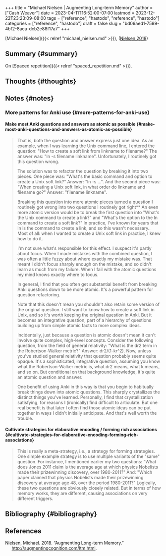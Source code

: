+++
title = "Michael Nielsen | Augmenting Long-term Memory"
author = ["Cash Weaver"]
date = 2023-04-11T16:52:00-07:00
lastmod = 2023-12-22T23:23:09-08:00
tags = ["reference", "hastodo", "reference", "hastodo"]
categories = ["reference", "hastodo"]
draft = false
slug = "bd09aed1-7599-4bf2-8aea-dcb2e88f17a7"
+++

[Michael Nielsen]({{< relref "michael_nielsen.md" >}}), (<a href="#citeproc_bib_item_1">Nielsen 2018</a>)


## Summary {#summary}

On [Spaced repetition]({{< relref "spaced_repetition.md" >}}).


## Thoughts {#thoughts}


## Notes {#notes}


### More patterns for Anki use {#more-patterns-for-anki-use}


#### Make most Anki questions and answers as atomic as possible {#make-most-anki-questions-and-answers-as-atomic-as-possible}

> That is, both the question and answer express just one idea. As an example, when I was learning the Unix command line, I entered the question: "How to create a soft link from linkname to filename?" The answer was: "ln -s filename linkname". Unfortunately, I routinely got this question wrong.
>
> The solution was to refactor the question by breaking it into two pieces. One piece was: "What's the basic command and option to create a Unix soft link?" Answer: "ln -s …". And the second piece was: "When creating a Unix soft link, in what order do linkname and filename go?" Answer: "filename linkname".
>
> Breaking this question into more atomic pieces turned a question I routinely got wrong into two questions I routinely got right\*\* An even more atomic version would be to break the first question into "What's the Unix command to create a link?" and "What's the option to the ln command to create a soft link?" In practice, I've known for years that ln is the command to create a link, and so this wasn't necessary.. Most of all: when I wanted to create a Unix soft link in practice, I knew how to do it.
>
> I'm not sure what's responsible for this effect. I suspect it's partly about focus. When I made mistakes with the combined question, I was often a little fuzzy about where exactly my mistake was. That meant I didn't focus sharply enough on the mistake, and so didn't learn as much from my failure. When I fail with the atomic questions my mind knows exactly where to focus.
>
> In general, I find that you often get substantial benefit from breaking Anki questions down to be more atomic. It's a powerful pattern for question refactoring.
>
> Note that this doesn't mean you shouldn't also retain some version of the original question. I still want to know how to create a soft link in Unix, and so it's worth keeping the original question in Anki. But it becomes an integrative question, part of a hierarchy of questions building up from simple atomic facts to more complex ideas.
>
> Incidentally, just because a question is atomic doesn't mean it can't involve quite complex, high-level concepts. Consider the following question, from the field of general relativity: "What is the dr2 term in the Robertson-Walker metric?" Answer: dr2/(1-kr^2). Now, unless you've studied general relativity that question probably seems quite opaque. It's a sophisticated, integrative question, assuming you know what the Robertson-Walker metric is, what dr2 means, what k means, and so on. But conditional on that background knowledge, it's quite an atomic question and answer.
>
> One benefit of using Anki in this way is that you begin to habitually break things down into atomic questions. This sharply crystallizes the distinct things you've learned. Personally, I find that crystallization satisfying, for reasons I (ironically) find difficult to articulate. But one real benefit is that later I often find those atomic ideas can be put together in ways I didn't initially anticipate. And that's well worth the trouble.


#### Cultivate strategies for elaborative encoding / forming rich associations {#cultivate-strategies-for-elaborative-encoding-forming-rich-associations}

> This is really a meta-strategy, i.e., a strategy for forming strategies. One simple example strategy is to use multiple variants of the "same" question. For instance, I mentioned earlier my two questions: "What does Jones 2011 claim is the average age at which physics Nobelists made their prizewinning discovery, over 1980-2011?" And: "Which paper claimed that physics Nobelists made their prizewinning discovery at average age 48, over the period 1980-2011?" Logically, these two questions are obviously closely related. But in terms of how memory works, they are different, causing associations on very different triggers.


## Bibliography {#bibliography}

## References

<style>.csl-entry{text-indent: -1.5em; margin-left: 1.5em;}</style><div class="csl-bib-body">
  <div class="csl-entry"><a id="citeproc_bib_item_1"></a>Nielsen, Michael. 2018. “Augmenting Long-term Memory.” <a href="http://augmentingcognition.com/ltm.html">http://augmentingcognition.com/ltm.html</a>.</div>
</div>
